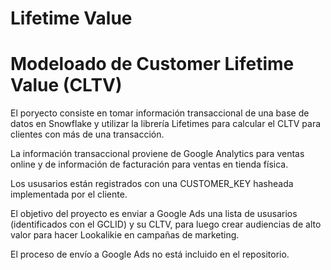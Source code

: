 # Lifetime Value
# Modeloado de Customer Lifetime Value (CLTV)

El poryecto consiste en tomar información transaccional de una base de datos en Snowflake y utilizar la librería Lifetimes para calcular el CLTV para clientes con más de una transacción.

La información transaccional proviene de Google Analytics para ventas online y de información de facturación para ventas en tienda física.

Los ususarios están registrados con una CUSTOMER_KEY hasheada implementada por el cliente.

El objetivo del proyecto es enviar a Google Ads una lista de ususarios (identificados con el GCLID) y su CLTV, para luego crear audiencias de alto valor para hacer Lookalikie en campañas de marketing.

El proceso de envío a Google Ads no está incluido en el repositorio.